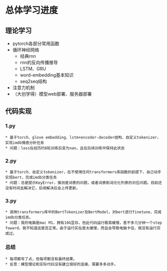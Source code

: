 # 总体学习进度

## 理论学习

* pytorch各部分常用函数
* 循环神经网络
  * 经典rnn
  * rnn的反向传播推导
  * LSTM、GRU
  * word-embedding基本知识
  * seq2seq结构
* 注意力机制
* （大创学得）模型web部署、服务器部署

## 代码实现

### 1.py

	* 基于torch、glove embedding、lstm+encoder-decoder结构、自定义tokenizer，实现imdb情感分析任务
	* 问题：loss在经历约6轮训练后变为nan，且在后续训练中保持此状态

### 2.py

	* 基于torch、自定义tokenizer，在不使用任何transformers库函数的前提下，自己动手实现bert，完成imdb分类任务
	* 问题：总是提示KeyError，推测是词表的问题，或者词表和词元化列表的对应问题。目前还没有时间去解决它，后续解决后会上传更新。

### 3.py

	* 调用transformers库中的BertTokenizer及BertModel，对bert进行finetune，完成imdb分类任务。
	* 问题：我的电脑是mac M1，拥有10G显存，但此代码运行极其缓慢，差不多几分钟一个step foward。我不知道这是否正常。由于运行实在是太缓慢，而且会导致电脑卡住，我没有运行完成过。

### 总结

	* 每项都写了点，但每项都没有最终结果。
	* 反思：模型理论和实际代码没有建立很好的连接，需要多多动手。